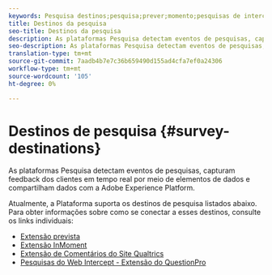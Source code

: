 ```yaml
---
keywords: Pesquisa destinos;pesquisa;prever;momento;pesquisas de interceptação na Web;qualidade
title: Destinos da pesquisa
seo-title: Destinos da pesquisa
description: As plataformas Pesquisa detectam eventos de pesquisas, capturam feedback dos clientes em tempo real por meio de elementos de dados e compartilham dados com a Plataforma.
seo-description: As plataformas Pesquisa detectam eventos de pesquisas, capturam feedback dos clientes em tempo real por meio de elementos de dados e compartilham dados com a Plataforma.
translation-type: tm+mt
source-git-commit: 7aadb4b7e7c36b659490d155ad4cfa7ef0a24306
workflow-type: tm+mt
source-wordcount: '105'
ht-degree: 0%

---
```



# Destinos de pesquisa {#survey-destinations}

As plataformas Pesquisa detectam eventos de pesquisas, capturam feedback dos clientes em tempo real por meio de elementos de dados e compartilham dados com a Adobe Experience Platform.

Atualmente, a Plataforma suporta os destinos de pesquisa listados abaixo. Para obter informações sobre como se conectar a esses destinos, consulte os links individuais:

- [Extensão prevista](./foresee.md)
- [Extensão InMoment](./inmoment.md)
- [Extensão de Comentários do Site Qualtrics](./qualtrics.md)
- [Pesquisas do Web Intercept - Extensão do QuestionPro](./web-intercept-surveys.md)
